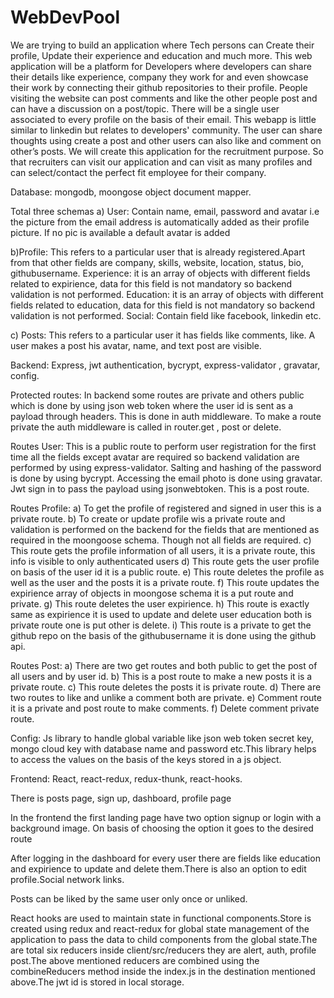 # WebDevPool


We are trying to build an application where Tech persons can Create their profile, Update their experience and education and much more. 
This web application will be a platform for Developers where developers can share their details like experience, company they work for and even showcase their work by connecting their github repositories to their profile. People visiting the website can post comments and like the other people post and can have a discussion on a post/topic. There will be a single user associated to every profile on the basis of their email. This webapp is little similar to linkedin but relates to developers' community.
The user can share thoughts using create a post and other users can also like and comment on other’s posts.
We will create this application for the recruitment purpose. So that recruiters can visit our application and can visit as many profiles and can select/contact the perfect fit employee for their company.

Database: mongodb, moongose object document mapper.

Total three schemas
a) User:  Contain name, email, password and avatar i.e the picture from the email address  is automatically added as their profile picture. If no pic is available a default avatar is added

b)Profile: This refers to a particular user that is already registered.Apart from that other fields are company, skills, website, location, status, bio, githubusername. Experience: it is an array of objects with different fields related to expirience, data for this field is not mandatory so backend validation is not performed. Education:  it is an array of objects with different fields related to education, data for this field is not mandatory so backend validation is not performed. Social:  Contain field like facebook, linkedin etc.

c) Posts: This refers to a particular user it has fields like comments, like. A user makes a post his avatar, name, and text post are visible.


Backend: Express, jwt authentication, bycrypt, express-validator , gravatar, config.

Protected routes: In backend some routes are private and others public which is done by using json web token where the user id is sent as a payload through headers. This is done in auth middleware. To make a route private the auth middleware is called in router.get , post or delete.

Routes User: This is a public route to perform user registration for the first time all the fields except avatar are required so backend validation are performed by using express-validator. Salting and hashing of the password is done by using bycrypt. Accessing the email photo is done using gravatar. Jwt sign in to pass the payload using jsonwebtoken. This is a post route.

Routes Profile: a) To get the profile of registered and signed in user this is a private route.
                          b) To create or update profile wis a private route and validation is performed on the backend for the fields that are mentioned as required in the moongoose schema. Though not all fields are required.
                         c) This route gets the profile information of all users, it is a private route, this info is  visible to only authenticated users
                         d) This route gets the user profile on basis of the user id it is a public route.
                         e) This route  deletes the profile as well as the user and the posts it is a private route.
                         f) This route updates the expirience array of objects in moongose schema it is a put route and private.
                         g) This route deletes the user expirience.
                         h) This route is exactly same as expirience it is used to update and delete user education both is private route one is put other is delete.
                         i) This route is a private to get the github repo on the basis of the githubusername it is done using the github api.


Routes Post: a) There are two get routes and both public to get the post of all users and by user id.
                      b) This is a post route to make a new posts it is a private route.
                      c) This route  deletes the posts it is private route.
                      d) There are two routes to like and unlike a comment both are private.
                      e) Comment route it is a private and post route to make comments.
                      f) Delete comment private route.

Config: Js library to handle global variable like json web token secret key, mongo cloud key with database name and password etc.This library helps to access the values on the basis of the keys stored in a js object.


Frontend: React, react-redux, redux-thunk, react-hooks.

There is posts page, sign up, dashboard, profile page

In the frontend the first landing page  have two option signup or login with a background image. On basis of choosing the option it  goes to the desired route

After logging in the dashboard for every user there are fields like education and expirience to update and delete them.There is  also an option to edit profile.Social network links.

Posts can be liked by the same user only once or unliked.

React hooks are used to maintain state in functional components.Store is created using redux and react-redux for global state management of the application to pass the data to child components from the global state.The are total six reducers inside client/src/reducers they are alert, auth, profile post.The above mentioned reducers are combined using the combineReducers method inside the index.js in the destination mentioned above.The jwt id is stored in local storage.

